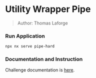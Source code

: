 # Utility Wrapper Pipe

> Author: Thomas Laforge

### Run Application

```bash
npx nx serve pipe-hard
```

### Documentation and Instruction

Challenge documentation is [here](https://angular-challenges.vercel.app/challenges/angular/10-pipe-utility/).
